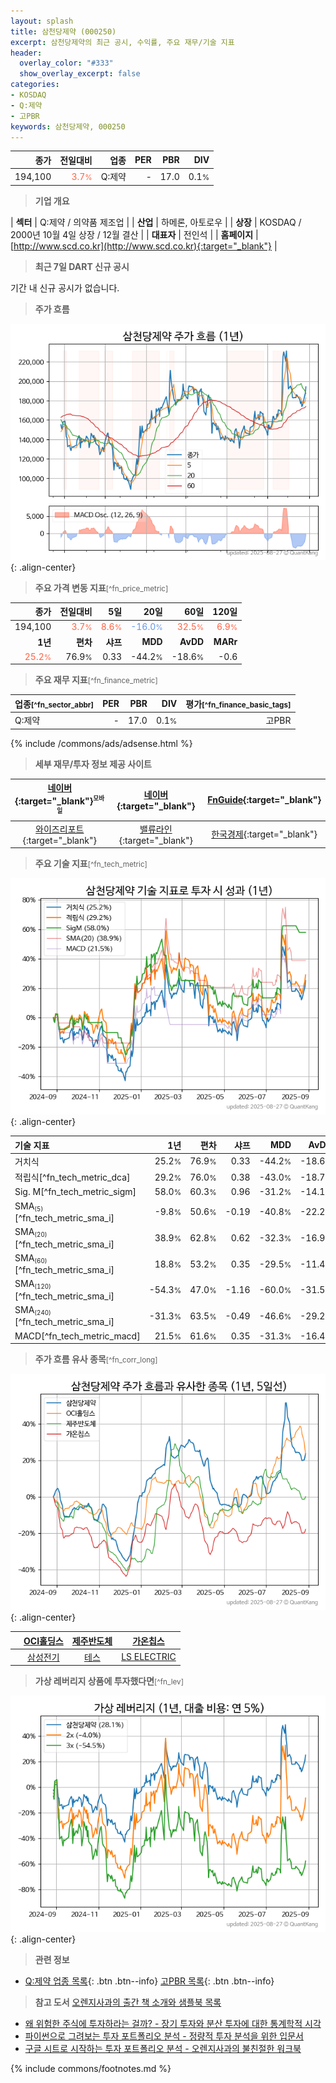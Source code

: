 ```yaml
---
layout: splash
title: 삼천당제약 (000250)
excerpt: 삼천당제약의 최근 공시, 수익률, 주요 재무/기술 지표
header:
  overlay_color: "#333"
  show_overlay_excerpt: false
categories:
- KOSDAQ
- Q:제약
- 고PBR
keywords: 삼천당제약, 000250
---
```


| **종가** | **전일대비** | **업종** | **PER** | **PBR** | **DIV** |
| -------: | -----------: | -------: | ------: | ------: | ------: |
| 194,100 | <span style="color: tomato">3.7<small>%</small></span> | Q:제약 | - | 17.0 | 0.1<small>%</small> |

<!-- more -->


> **기업 개요**<a id="company"></a>

| <span style="white-space:nowrap;">**섹터**</span> | Q:제약 / 의약품 제조업 |
| <span style="white-space:nowrap;">**산업**</span> | 하메론, 아토로우 |
| <span style="white-space:nowrap;">**상장**</span> | KOSDAQ / 2000년 10월 4일 상장 / 12월 결산 |
| <span style="white-space:nowrap;">**대표자**</span> | 전인석 |
| <span style="white-space:nowrap;">**홈페이지**</span> | [http://www.scd.co.kr](http://www.scd.co.kr){:target="_blank"} |


> **최근 7일 DART 신규 공시**<a id="dart"></a>

기간 내 신규 공시가 없습니다.


> **주가 흐름**<a id="price"></a>

![000250](/stock/images/000250.png){: .align-center}


> **주요 가격 변동 지표**<small>[^fn_price_metric]</small>

| **종가** | **전일대비** | **5일** | **20일** | **60일** | **120일** |
| -------: | -----------: | ------: | -------: | -------: | --------: |
| 194,100 | <span style="color: tomato">3.7<small>%</small></span> | <span style="color: tomato">8.6<small>%</small></span> | <span style="color: cornflowerblue">-16.0<small>%</small></span> | <span style="color: tomato">32.5<small>%</small></span> | <span style="color: tomato">6.9<small>%</small></span> |
| **1년** | **편차** | **샤프** | **MDD** | **AvDD** | **MARr** |
| <span style="color: tomato">25.2<small>%</small></span> | 76.9<small>%</small> | 0.33 | -44.2<small>%</small> | -18.6<small>%</small> | -0.6 |


> **주요 재무 지표**<small>[^fn_finance_metric]</small>

| **업종**<small>[^fn_sector_abbr]</small> | **PER** | **PBR** | **DIV** | **평가**<small>[^fn_finance_basic_tags]</small> |
| :--------------------------------------- | ------: | ------: | ------: | ----------------------------------------------: |
| Q:제약 | - | 17.0 | 0.1<small>%</small> | 고PBR |



{% include /commons/ads/adsense.html %}

> **세부 재무/투자 정보 제공 사이트**

| [네이버](https://m.stock.naver.com/domestic/stock/000250/finance/summary){:target="_blank"}<sup><small>모바일</small></sup> | [네이버](https://finance.naver.com/item/coinfo.naver?code=000250){:target="_blank"} | [FnGuide](https://comp.fnguide.com/SVO2/ASP/SVD_Invest.asp?gicode=A000250&MenuYn=Y){:target="_blank"} |
| :---: | :---: | :---: |
| [와이즈리포트](https://comp.wisereport.co.kr/company/c1040001.aspx?cmp_cd=000250){:target="_blank"} | [밸류라인](https://www.valueline.co.kr/finance/summary/000250){:target="_blank"} | [한국경제](https://markets.hankyung.com/stock/000250/financial-summary){:target="_blank"} |


> **주요 기술 지표**<small>[^fn_tech_metric]</small>


![000250](/stock/images/000250_tech.png){: .align-center}

| **기술 지표** | **1년** | **편차** | **샤프** | **MDD** | **AvDD** |
| :------------ | ------: | -----------: | -------: | ------: | -------: |
| 거치식 | 25.2<small>%</small> | 76.9<small>%</small> | 0.33 | -44.2<small>%</small> | -18.6<small>%</small> |
| 적립식[^fn_tech_metric_dca] | 29.2<small>%</small> | 76.0<small>%</small> | 0.38 | -43.0<small>%</small> | -18.7<small>%</small> |
| Sig. M[^fn_tech_metric_sigm] | 58.0<small>%</small> | 60.3<small>%</small> | 0.96 | -31.2<small>%</small> | -14.1<small>%</small> |
| SMA<small><sub>(5)</sub></small>[^fn_tech_metric_sma_i] | -9.8<small>%</small> | 50.6<small>%</small> | -0.19 | -40.8<small>%</small> | -22.2<small>%</small> |
| SMA<small><sub>(20)</sub></small>[^fn_tech_metric_sma_i] | 38.9<small>%</small> | 62.8<small>%</small> | 0.62 | -32.3<small>%</small> | -16.9<small>%</small> |
| SMA<small><sub>(60)</sub></small>[^fn_tech_metric_sma_i] | 18.8<small>%</small> | 53.2<small>%</small> | 0.35 | -29.5<small>%</small> | -11.4<small>%</small> |
| SMA<small><sub>(120)</sub></small>[^fn_tech_metric_sma_i] | -54.3<small>%</small> | 47.0<small>%</small> | -1.16 | -60.0<small>%</small> | -31.5<small>%</small> |
| SMA<small><sub>(240)</sub></small>[^fn_tech_metric_sma_i] | -31.3<small>%</small> | 63.5<small>%</small> | -0.49 | -46.6<small>%</small> | -29.2<small>%</small> |
| MACD[^fn_tech_metric_macd] | 21.5<small>%</small> | 61.6<small>%</small> | 0.35 | -31.3<small>%</small> | -16.4<small>%</small> |


> **주가 흐름 유사 종목**<a id="corr"></a><small>[^fn_corr_long]</small>

![000250](/stock/images/000250_corr.png){: .align-center}

|       | [OCI홀딩스](/010060/) | [제주반도체](/080220/) | [가온칩스](/399720/) |
| :---: | :------------------------------------: | :------------------------------------: | :------------------------------------: |
|       | [삼성전기](/009150/) | [테스](/095610/) | [LS ELECTRIC](/010120/) |


> **가상 레버리지 상품에 투자했다면**<a id="2x"></a><small>[^fn_lev]</small>

![000250](/stock/images/000250_2x.png){: .align-center}


> **관련 정보**

- [Q:제약 업종 목록](/stats/sector/kosdaq_업종_제약_종목/){: .btn .btn--info} [고PBR 목록](/fn/fn_high_pbr/){: .btn .btn--info}

> **참고 도서** [오렌지사과의 출간 책 소개와 샘플북 목록](https://kongdori.tistory.com/691)

- [왜 위험한 주식에 투자하라는 걸까? - 장기 투자와 분산 투자에 대한 통계학적 시각](https://kongdori.tistory.com/421)
- [파이썬으로 그려보는 투자 포트폴리오 분석  - 정량적 투자 분석을 위한 입문서](https://kongdori.tistory.com/643)
- [구글 시트로 시작하는 투자 포트폴리오 분석 - 오렌지사과의 불친절한 워크북](https://kongdori.tistory.com/449)


{% include commons/footnotes.md %}